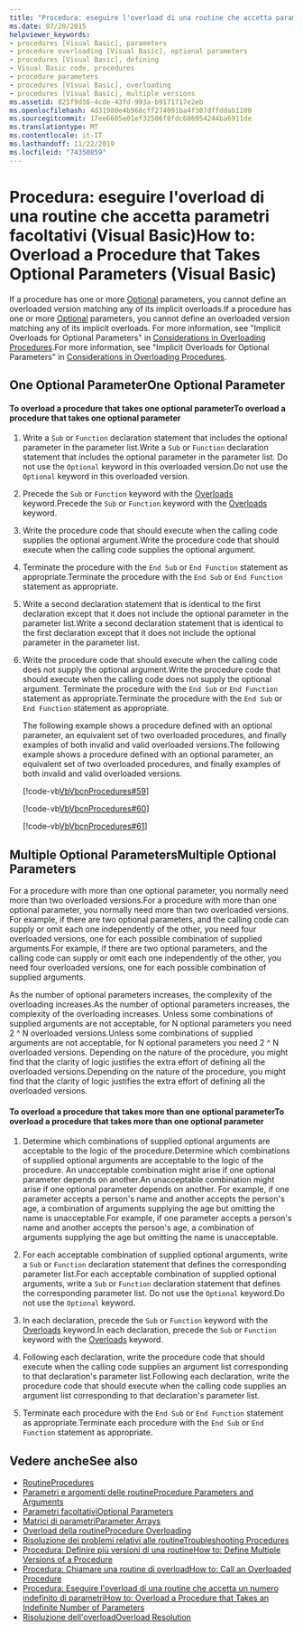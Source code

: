 ```yaml
---
title: "Procedura: eseguire l'overload di una routine che accetta parametri facoltativi"
ms.date: 07/20/2015
helpviewer_keywords:
- procedures [Visual Basic], parameters
- procedure overloading [Visual Basic], optional parameters
- procedures [Visual Basic], defining
- Visual Basic code, procedures
- procedure parameters
- procedures [Visual Basic], overloading
- procedures [Visual Basic], multiple versions
ms.assetid: 825f9d56-4cde-43fd-993a-b9171717e2eb
ms.openlocfilehash: 4d31980e4b968cff274091ba4f307dffddab1100
ms.sourcegitcommit: 17ee6605e01ef32506f8fdc686954244ba6911de
ms.translationtype: MT
ms.contentlocale: it-IT
ms.lasthandoff: 11/22/2019
ms.locfileid: "74350859"
---
```

# <a name="how-to-overload-a-procedure-that-takes-optional-parameters-visual-basic"></a><span data-ttu-id="676c8-102">Procedura: eseguire l'overload di una routine che accetta parametri facoltativi (Visual Basic)</span><span class="sxs-lookup"><span data-stu-id="676c8-102">How to: Overload a Procedure that Takes Optional Parameters (Visual Basic)</span></span>
<span data-ttu-id="676c8-103">If a procedure has one or more [Optional](../../../../visual-basic/language-reference/modifiers/optional.md) parameters, you cannot define an overloaded version matching any of its implicit overloads.</span><span class="sxs-lookup"><span data-stu-id="676c8-103">If a procedure has one or more [Optional](../../../../visual-basic/language-reference/modifiers/optional.md) parameters, you cannot define an overloaded version matching any of its implicit overloads.</span></span> <span data-ttu-id="676c8-104">For more information, see "Implicit Overloads for Optional Parameters" in [Considerations in Overloading Procedures](./considerations-in-overloading-procedures.md).</span><span class="sxs-lookup"><span data-stu-id="676c8-104">For more information, see "Implicit Overloads for Optional Parameters" in [Considerations in Overloading Procedures](./considerations-in-overloading-procedures.md).</span></span>  
  
## <a name="one-optional-parameter"></a><span data-ttu-id="676c8-105">One Optional Parameter</span><span class="sxs-lookup"><span data-stu-id="676c8-105">One Optional Parameter</span></span>  
  
#### <a name="to-overload-a-procedure-that-takes-one-optional-parameter"></a><span data-ttu-id="676c8-106">To overload a procedure that takes one optional parameter</span><span class="sxs-lookup"><span data-stu-id="676c8-106">To overload a procedure that takes one optional parameter</span></span>  
  
1. <span data-ttu-id="676c8-107">Write a `Sub` or `Function` declaration statement that includes the optional parameter in the parameter list.</span><span class="sxs-lookup"><span data-stu-id="676c8-107">Write a `Sub` or `Function` declaration statement that includes the optional parameter in the parameter list.</span></span> <span data-ttu-id="676c8-108">Do not use the `Optional` keyword in this overloaded version.</span><span class="sxs-lookup"><span data-stu-id="676c8-108">Do not use the `Optional` keyword in this overloaded version.</span></span>  
  
2. <span data-ttu-id="676c8-109">Precede the `Sub` or `Function` keyword with the [Overloads](../../../../visual-basic/language-reference/modifiers/overloads.md) keyword.</span><span class="sxs-lookup"><span data-stu-id="676c8-109">Precede the `Sub` or `Function` keyword with the [Overloads](../../../../visual-basic/language-reference/modifiers/overloads.md) keyword.</span></span>  
  
3. <span data-ttu-id="676c8-110">Write the procedure code that should execute when the calling code supplies the optional argument.</span><span class="sxs-lookup"><span data-stu-id="676c8-110">Write the procedure code that should execute when the calling code supplies the optional argument.</span></span>  
  
4. <span data-ttu-id="676c8-111">Terminate the procedure with the `End Sub` or `End Function` statement as appropriate.</span><span class="sxs-lookup"><span data-stu-id="676c8-111">Terminate the procedure with the `End Sub` or `End Function` statement as appropriate.</span></span>  
  
5. <span data-ttu-id="676c8-112">Write a second declaration statement that is identical to the first declaration except that it does not include the optional parameter in the parameter list.</span><span class="sxs-lookup"><span data-stu-id="676c8-112">Write a second declaration statement that is identical to the first declaration except that it does not include the optional parameter in the parameter list.</span></span>  
  
6. <span data-ttu-id="676c8-113">Write the procedure code that should execute when the calling code does not supply the optional argument.</span><span class="sxs-lookup"><span data-stu-id="676c8-113">Write the procedure code that should execute when the calling code does not supply the optional argument.</span></span> <span data-ttu-id="676c8-114">Terminate the procedure with the `End Sub` or `End Function` statement as appropriate.</span><span class="sxs-lookup"><span data-stu-id="676c8-114">Terminate the procedure with the `End Sub` or `End Function` statement as appropriate.</span></span>  
  
     <span data-ttu-id="676c8-115">The following example shows a procedure defined with an optional parameter,  an equivalent set of two overloaded procedures, and finally examples of both invalid and valid overloaded versions.</span><span class="sxs-lookup"><span data-stu-id="676c8-115">The following example shows a procedure defined with an optional parameter,  an equivalent set of two overloaded procedures, and finally examples of both invalid and valid overloaded versions.</span></span>  
  
     [!code-vb[VbVbcnProcedures#59](~/samples/snippets/visualbasic/VS_Snippets_VBCSharp/VbVbcnProcedures/VB/Class1.vb#59)]  
  
     [!code-vb[VbVbcnProcedures#60](~/samples/snippets/visualbasic/VS_Snippets_VBCSharp/VbVbcnProcedures/VB/Class1.vb#60)]  
  
     [!code-vb[VbVbcnProcedures#61](~/samples/snippets/visualbasic/VS_Snippets_VBCSharp/VbVbcnProcedures/VB/Class1.vb#61)]  
  
## <a name="multiple-optional-parameters"></a><span data-ttu-id="676c8-116">Multiple Optional Parameters</span><span class="sxs-lookup"><span data-stu-id="676c8-116">Multiple Optional Parameters</span></span>  
 <span data-ttu-id="676c8-117">For a procedure with more than one optional parameter, you normally need more than two overloaded versions.</span><span class="sxs-lookup"><span data-stu-id="676c8-117">For a procedure with more than one optional parameter, you normally need more than two overloaded versions.</span></span> <span data-ttu-id="676c8-118">For example, if there are two optional parameters, and the calling code can supply or omit each one independently of the other, you need four overloaded versions, one for each possible combination of supplied arguments.</span><span class="sxs-lookup"><span data-stu-id="676c8-118">For example, if there are two optional parameters, and the calling code can supply or omit each one independently of the other, you need four overloaded versions, one for each possible combination of supplied arguments.</span></span>  
  
 <span data-ttu-id="676c8-119">As the number of optional parameters increases, the complexity of the overloading increases.</span><span class="sxs-lookup"><span data-stu-id="676c8-119">As the number of optional parameters increases, the complexity of the overloading increases.</span></span> <span data-ttu-id="676c8-120">Unless some combinations of supplied arguments are not acceptable, for N optional parameters you need 2 ^ N overloaded versions.</span><span class="sxs-lookup"><span data-stu-id="676c8-120">Unless some combinations of supplied arguments are not acceptable, for N optional parameters you need 2 ^ N overloaded versions.</span></span> <span data-ttu-id="676c8-121">Depending on the nature of the procedure, you might find that the clarity of logic justifies the extra effort of defining all the overloaded versions.</span><span class="sxs-lookup"><span data-stu-id="676c8-121">Depending on the nature of the procedure, you might find that the clarity of logic justifies the extra effort of defining all the overloaded versions.</span></span>  
  
#### <a name="to-overload-a-procedure-that-takes-more-than-one-optional-parameter"></a><span data-ttu-id="676c8-122">To overload a procedure that takes more than one optional parameter</span><span class="sxs-lookup"><span data-stu-id="676c8-122">To overload a procedure that takes more than one optional parameter</span></span>  
  
1. <span data-ttu-id="676c8-123">Determine which combinations of supplied optional arguments are acceptable to the logic of the procedure.</span><span class="sxs-lookup"><span data-stu-id="676c8-123">Determine which combinations of supplied optional arguments are acceptable to the logic of the procedure.</span></span> <span data-ttu-id="676c8-124">An unacceptable combination might arise if one optional parameter depends on another.</span><span class="sxs-lookup"><span data-stu-id="676c8-124">An unacceptable combination might arise if one optional parameter depends on another.</span></span> <span data-ttu-id="676c8-125">For example, if one parameter accepts a person's name and another accepts the person's age, a combination of arguments supplying the age but omitting the name is unacceptable.</span><span class="sxs-lookup"><span data-stu-id="676c8-125">For example, if one parameter accepts a person's name and another accepts the person's age, a combination of arguments supplying the age but omitting the name is unacceptable.</span></span>  
  
2. <span data-ttu-id="676c8-126">For each acceptable combination of supplied optional arguments, write a `Sub` or `Function` declaration statement that defines the corresponding parameter list.</span><span class="sxs-lookup"><span data-stu-id="676c8-126">For each acceptable combination of supplied optional arguments, write a `Sub` or `Function` declaration statement that defines the corresponding parameter list.</span></span> <span data-ttu-id="676c8-127">Do not use the `Optional` keyword.</span><span class="sxs-lookup"><span data-stu-id="676c8-127">Do not use the `Optional` keyword.</span></span>  
  
3. <span data-ttu-id="676c8-128">In each declaration, precede the `Sub` or `Function` keyword with the [Overloads](../../../../visual-basic/language-reference/modifiers/overloads.md) keyword.</span><span class="sxs-lookup"><span data-stu-id="676c8-128">In each declaration, precede the `Sub` or `Function` keyword with the [Overloads](../../../../visual-basic/language-reference/modifiers/overloads.md) keyword.</span></span>  
  
4. <span data-ttu-id="676c8-129">Following each declaration, write the procedure code that should execute when the calling code supplies an argument list corresponding to that declaration's parameter list.</span><span class="sxs-lookup"><span data-stu-id="676c8-129">Following each declaration, write the procedure code that should execute when the calling code supplies an argument list corresponding to that declaration's parameter list.</span></span>  
  
5. <span data-ttu-id="676c8-130">Terminate each procedure with the `End Sub` or `End Function` statement as appropriate.</span><span class="sxs-lookup"><span data-stu-id="676c8-130">Terminate each procedure with the `End Sub` or `End Function` statement as appropriate.</span></span>  
  
## <a name="see-also"></a><span data-ttu-id="676c8-131">Vedere anche</span><span class="sxs-lookup"><span data-stu-id="676c8-131">See also</span></span>

- [<span data-ttu-id="676c8-132">Routine</span><span class="sxs-lookup"><span data-stu-id="676c8-132">Procedures</span></span>](./index.md)
- [<span data-ttu-id="676c8-133">Parametri e argomenti delle routine</span><span class="sxs-lookup"><span data-stu-id="676c8-133">Procedure Parameters and Arguments</span></span>](./procedure-parameters-and-arguments.md)
- [<span data-ttu-id="676c8-134">Parametri facoltativi</span><span class="sxs-lookup"><span data-stu-id="676c8-134">Optional Parameters</span></span>](./optional-parameters.md)
- [<span data-ttu-id="676c8-135">Matrici di parametri</span><span class="sxs-lookup"><span data-stu-id="676c8-135">Parameter Arrays</span></span>](./parameter-arrays.md)
- [<span data-ttu-id="676c8-136">Overload della routine</span><span class="sxs-lookup"><span data-stu-id="676c8-136">Procedure Overloading</span></span>](./procedure-overloading.md)
- [<span data-ttu-id="676c8-137">Risoluzione dei problemi relativi alle routine</span><span class="sxs-lookup"><span data-stu-id="676c8-137">Troubleshooting Procedures</span></span>](./troubleshooting-procedures.md)
- [<span data-ttu-id="676c8-138">Procedura: Definire più versioni di una routine</span><span class="sxs-lookup"><span data-stu-id="676c8-138">How to: Define Multiple Versions of a Procedure</span></span>](./how-to-define-multiple-versions-of-a-procedure.md)
- [<span data-ttu-id="676c8-139">Procedura: Chiamare una routine di overload</span><span class="sxs-lookup"><span data-stu-id="676c8-139">How to: Call an Overloaded Procedure</span></span>](./how-to-call-an-overloaded-procedure.md)
- [<span data-ttu-id="676c8-140">Procedura: Eseguire l'overload di una routine che accetta un numero indefinito di parametri</span><span class="sxs-lookup"><span data-stu-id="676c8-140">How to: Overload a Procedure that Takes an Indefinite Number of Parameters</span></span>](./how-to-overload-a-procedure-that-takes-an-indefinite-number-of-parameters.md)
- [<span data-ttu-id="676c8-141">Risoluzione dell'overload</span><span class="sxs-lookup"><span data-stu-id="676c8-141">Overload Resolution</span></span>](./overload-resolution.md)
